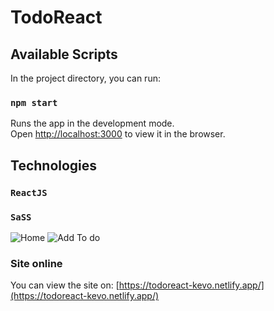 # TodoReact 

## Available Scripts

In the project directory, you can run:

### `npm start`

Runs the app in the development mode.\
Open [http://localhost:3000](http://localhost:3000) to view it in the browser.

## Technologies

### `ReactJS` 
### `SaSS`

![Home](https://firebasestorage.googleapis.com/v0/b/portfolio-b1763.appspot.com/o/FireShot%20Capture%20015%20-%20React%20App%20-%20localhost.png?alt=media&token=bab643fc-3bcd-4ff1-a720-eafd07ce4384)
![Add To do ](https://firebasestorage.googleapis.com/v0/b/portfolio-b1763.appspot.com/o/FireShot%20Capture%20017%20-%20React%20App%20-%20localhost.png?alt=media&token=5c191f9c-a43a-4c9b-a3b6-cc5e68cd5d9a)

### Site online

You can view the site on: [https://todoreact-kevo.netlify.app/](https://todoreact-kevo.netlify.app/)

